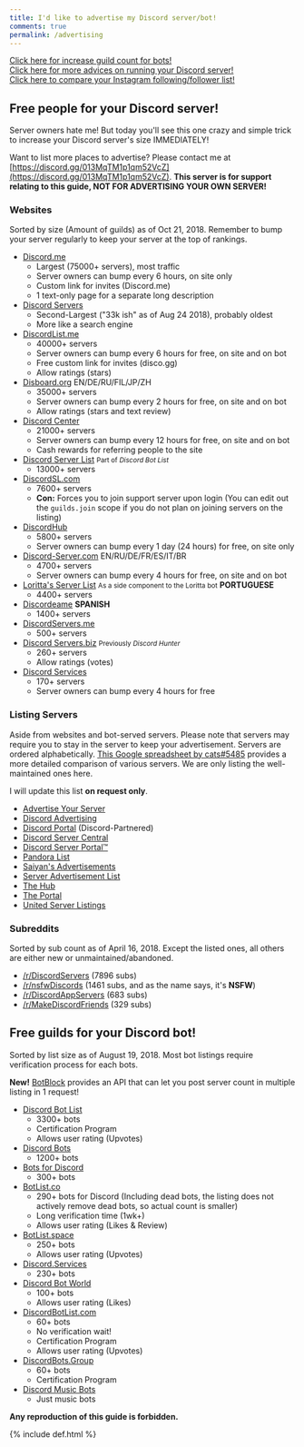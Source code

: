 ```yaml
---
title: I'd like to advertise my Discord server/bot!
comments: true
permalink: /advertising
---
```


<meta name="og:title" content="I'd like to advertise my Discord server/bot!">
<meta name="og:article:author" content="Austin Huang (The Double-Eyed Bus#6889)">
<meta name="og:description" content="Need people for your Discord server? Need guilds for your Discord bots? Then this page is for YOU to achieve your goal!">
<meta name="description" content="Need people for your Discord server? Need guilds for your Discord bots? Then this page is for YOU achieve your goal!">

<!--
<p align="right"><small>Sponsored by:</small><br />
<a href="https://discord.center/?a=cod4xXUltltp"><img src="https://cdn.discordapp.com/attachments/443377744143974420/443405967254618123/dcad.png" alt="Sponsored by Discord.Center" width="400" align="right" /></a></p>
-->

[Click here for increase guild count for bots!](#free-guilds-for-your-discord-bot)<br />[Click here for more advices on running your Discord server!](./discord-server-guide)<br />[Click here to compare your Instagram following/follower list!](./instagram-compare)
## Free people for your Discord server!

Server owners hate me! But today you'll see this one crazy and simple trick to increase your Discord server's size IMMEDIATELY!

Want to list more places to advertise? Please contact me at [https://discord.gg/013MqTM1p1qm52VcZ](https://discord.gg/013MqTM1p1qm52VcZ). **This server is for support relating to this guide, NOT FOR ADVERTISING YOUR OWN SERVER!**
  
### Websites
Sorted by size (Amount of guilds) as of Oct 21, 2018. Remember to bump your server regularly to keep your server at the top of rankings.

* [Discord.me](http://discord.me)
  * Largest (75000+ servers), most traffic
  * Server owners can bump every 6 hours, on site only
  * Custom link for invites (Discord.me)
  * 1 text-only page for a separate long description
* [Discord Servers](http://discservs.co)
  * Second-Largest ("33k ish" as of Aug 24 2018), probably oldest
  * More like a search engine
* [DiscordList.me](http://discordlist.me)
  * 40000+ servers
  * Server owners can bump every 6 hours for free, on site and on bot
  * Free custom link for invites (disco.gg)
  * Allow ratings (stars)
* [Disboard.org](http://disboard.org/?ref=austinhuang.me) EN/DE/RU/FIL/JP/ZH
  * 35000+ servers
  * Server owners can bump every 2 hours for free, on site and on bot
  * Allow ratings (stars and text review)
* [Discord Center](https://discord.center/?a=cod4xXUltltp)
  * 21000+ servers
  * Server owners can bump every 12 hours for free, on site and on bot
  * Cash rewards for referring people to the site
* [Discord Server List](https://discordbots.org/servers) <small>Part of <i>Discord Bot List</i></small>
  * 13000+ servers
* [DiscordSL.com](https://discordsl.com/)
  * 7600+ servers
  * **Con:** Forces you to join support server upon login (You can edit out the `guilds.join` scope if you do not plan on joining servers on the listing)
* [DiscordHub](https://discordhub.com/servers/list)
  * 5800+ servers
  * Server owners can bump every 1 day (24 hours) for free, on site only
* [Discord-Server.com](http://discord-server.com) EN/RU/DE/FR/ES/IT/BR
  * 4700+ servers
  * Server owners can bump every 4 hours for free, on site and on bot
* [Loritta's Server List](https://loritta.website/us/servers) <small>As a side component to the Loritta bot</small> **PORTUGUESE**
  * 4400+ servers
* [Discordeame](https://discordea.net) **SPANISH**
  * 1400+ servers
* [DiscordServers.me](https://discordservers.me/)
  * 500+ servers
* [Discord Servers.biz](https://discordservers.biz/) <small>Previously <i>Discord Hunter</i></small>
  * 260+ servers
  * Allow ratings (votes)
* [Discord Services](http://discord.services)
  * 170+ servers
  * Server owners can bump every 4 hours for free

### Listing Servers
Aside from websites and bot-served servers. Please note that servers may require you to stay in the server to keep your advertisement. Servers are ordered alphabetically. [This Google spreadsheet by cats#5485](https://docs.google.com/spreadsheets/d/1Ia8VYVrnggQR1Kvb982DzbjZMXjqqrtETPVE9ri7Jag/edit#gid=0) provides a more detailed comparison of various servers. We are only listing the well-maintained ones here.

I will update this list **on request only**.

* [Advertise Your Server](https://discord.gg/RrjdrGQ)
* [Discord Advertising](https://discord.gg/qHACJg3)
* [Discord Portal](https://discord.gg/KmZETQW) (Discord-Partnered)
* [Discord Server Central](http://discord.gg/PrzjCjG)
* [Discord Server Portal™](https://discord.gg/DbZd8pg)
* [Pandora List](https://discord.gg/mU9ezQ2)
* [Saiyan's Advertisements](https://discord.gg/s8dGbpz)
* [Server Advertisement List](http://discord.gg/Gb9gjd3)
* [The Hub](https://discord.gg/dGUC3F6)
* [The Portal](https://discord.gg/6HtGJ98)
* [United Server Listings](https://discord.gg/HbATpW2)

### Subreddits
Sorted by sub count as of April 16, 2018. Except the listed ones, all others are either new or unmaintained/abandoned.

* [/r/DiscordServers](https://www.reddit.com/r/discordservers/) (7896 subs)
* [/r/nsfwDiscords](https://www.reddit.com/r/nsfwDiscords/) (1461 subs, and as the name says, it's **NSFW**)
* [/r/DiscordAppServers](https://www.reddit.com/r/DiscordAppServers/) (683 subs)
* [/r/MakeDiscordFriends](https://www.reddit.com/r/MakeDiscordFriends/) (329 subs)

## Free guilds for your Discord bot!
Sorted by list size as of August 19, 2018. Most bot listings require verification process for each bots.

**New!** [BotBlock](https://botblock.org/) provides an API that can let you post server count in multiple listing in 1 request!

* [Discord Bot List](https://discordbots.org)
  * 3300+ bots
  * Certification Program
  * Allows user rating (Upvotes)
* [Discord Bots](https://bots.discord.pw)
  * 1200+ bots
* [Bots for Discord](https://botsfordiscord.com/?ref=austinhuang.me)
  * 300+ bots
* [BotList.co](https://botlist.co/bots/filter?category=&platform=15&order=date)
  * 290+ bots for Discord (Including dead bots, the listing does not actively remove dead bots, so actual count is smaller)
  * Long verification time (1wk+)
  * Allows user rating (Likes & Review)
* [BotList.space](https://botlist.space/)
  * 250+ bots
  * Allows user rating (Upvotes)
* [Discord.Services](http://discord.services/bots/?ref=austinhuang.me)
  * 230+ bots
* [Discord Bot World](https://discordbot.world/)
  * 100+ bots
  * Allows user rating (Likes)
* [DiscordBotList.com](https://discordbotlist.com/)
  * 60+ bots
  * No verification wait!
  * Certification Program
  * Allows user rating (Upvotes)
* [DiscordBots.Group](https://discordbots.group/)
  * 60+ bots
  * Certification Program
* [Discord Music Bots](https://www.discordmusicbots.com/?ref=austinhuang.me)
  * Just music bots

**Any reproduction of this guide is forbidden.**

{% include def.html %}
